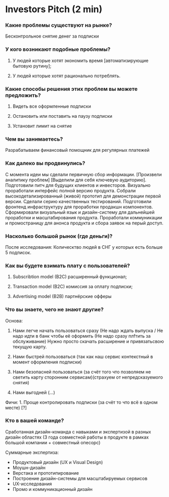 # Investors Pitch \(2 min\)

### Какие проблемы существуют на рынке?

Бесконтрольное снятие денег за подписки



### У кого возникают подобные проблемы?

1. У людей которые хотят экономить время \[автоматизирующие бытовую рутину\]; 

2. У людей которые хотят рационально потреблять.



### Какие способы решения этих проблем вы можете предложить?

1. Видеть все оформленные подписки 

2. Остановить или поставить на паузу подписки 

3. Установит лимит на снятие



### Чем вы занимаетесь?

Разрабатываем финансовый помощник для регулярных платежей



### Как далеко вы продвинулись?

С момента идеи мы сделали первичную сбор информации. \[Произвели аналитику проблем\] \[Выделили для себя ключевую аудиторию\]. Подготовили питч для будущих клиентов и инвесторов. Визуально проработали интерфейс полной версию продукта. Собрали высокодетализированный \(живой\) прототип для демонстрации первой версии. Сделали серию качественных тестирований. Подготовили фронтенд инфраструктуру для проработки продакшн компонентов. Сформировали визуальный язык и дизайн-систему для дальнейшей проработки и масштабирования продукта. Проработали коммуникации и промостраницу для анонса продукта и сбора заявок на перый доступ.

### Насколько большой рынок \(где деньги\)?

После исследования: Колическтво людей в СНГ у которых есть больше 5 подписок.

### Как вы будете взимать плату с пользователей?

1. Subscribtion model \(B2C\) расширенный функционал; 

2. Transaction model \(B2C\) комиссия за оплату подписки;

2. Advertising model \(B2B\) партнёрские офферы

### 

### Что вы знаете, чего не знают другие?

Основа: 

1. Нами легче начать пользоваться сразу \(Не надо ждать выпуска  / Не надо идти в банк чтобы её оформить \(Не надо сразу плfтить за обслуживание\) Нужно просто скачать расширение и привязатьсвою текущую карту. 

2. Нами быстрей пользоваться \(так как наш сервис контекстный в момент оформления подписки\) 

3. Нами безопасней пользоваться \(за счёт того что позволяем не светить карту сторонним сервисам\)\(страхуем от непредсказуемого снятия\) 

4. Нами выгодней  \(...\)

Фичи: 1. Проще контролировать подписки \(за счёт то что всё в одном месте\) \[?\]



### Кто в вашей команде?

Сработанная дизайн-команда c навыками и экспертизой в разных дизайн областях \(3 года совместной работы в продукте в рамках большой компании + совместный опесорс\)

Суммарные экспертиза:

* Продуктовый дизайн \(UX и Visual Design\)
* Моушн-дизайн
* Верстака и прототипирование
* Построение дизайн-системы для масштабируемых сервисов
* UX-исследования
* Промо и коммуникационный дизайн

